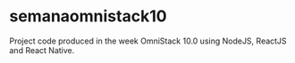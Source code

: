 # semanaomnistack10
Project code produced in the week OmniStack 10.0 using NodeJS, ReactJS and React Native.
